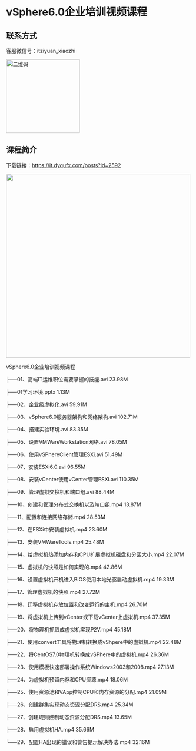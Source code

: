 # vSphere6.0企业培训视频课程

## 联系方式

客服微信号：itziyuan_xiaozhi

<img src="https://ziyuanyun.oss-cn-guangzhou.aliyuncs.com/common/20240614073449/666b82192834a.jpg" width="200" height="200" alt="二维码">

## 课程简介

下载链接：https://it.dyqufx.com/posts?id=2592

<img src="https://ziyuanyun.oss-cn-guangzhou.aliyuncs.com/yun/20240515184126/6644915694478.jpg" width="500" alt="">

  vSphere6.0企业培训视频课程



 ├──01、高端IT运维职位需要掌握的技能.avi 23.98M

 ├──01学习环境.pptx 1.13M

 ├──02、企业级虚拟化.avi 59.91M

 ├──03、vSphere6.0服务器架构和网络架构.avi 102.71M

 ├──04、搭建实验环境.avi 83.35M

 ├──05、设置VMWareWorkstation网络.avi 78.05M

 ├──06、使用vSPhereClient管理ESXi.avi 51.49M

 ├──07、安装ESXi6.0.avi 96.55M

 ├──08、安装vCenter使用vCenter管理ESXi.avi 110.35M

 ├──09、管理虚拟交换机和端口组.avi 88.44M

 ├──10、创建和管理分布式交换机以及端口组.mp4 13.87M

 ├──11、配置和连接网络存储.mp4 28.53M

 ├──12、在ESXi中安装虚拟机.mp4 23.60M

 ├──13、安装VMWareTools.mp4 25.48M

 ├──14、给虚拟机热添加内存和CPU扩展虚拟机磁盘和分区大小.mp4 22.07M

 ├──15、虚拟机的快照是如何实现的.mp4 42.86M

 ├──16、设置虚拟机开机进入BIOS使用本地光驱启动虚拟机.mp4 19.33M

 ├──17、管理虚拟机的快照.mp4 27.72M

 ├──18、迁移虚拟机存放位置和改变运行的主机.mp4 26.70M

 ├──19、将虚拟机上传到vCenter或下载vCenter上虚拟机.mp4 37.35M

 ├──20、将物理机抓取成虚拟机实现P2V.mp4 45.18M

 ├──21、使用convert工具将物理机转换成vShpere中的虚拟机.mp4 22.48M

 ├──22、将CentOS7.0物理机转换成vSPhere中的虚拟机.mp4 26.36M

 ├──23、使用模板快速部署操作系统Windows2003和2008.mp4 27.13M

 ├──24、为虚拟机预留内存和CPU资源.mp4 18.06M

 ├──25、使用资源池和VApp控制CPU和内存资源的分配.mp4 21.09M

 ├──26、创建群集实现动态资源分配DRS.mp4 25.34M

 ├──27、创建规则控制动态资源分配DRS.mp4 13.65M

 ├──28、启用虚拟机HA.mp4 35.66M

 └──29、配置HA出现的错误和警告提示解决办法.mp4 32.16M

  
